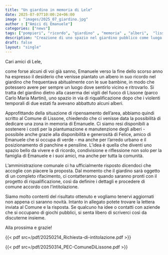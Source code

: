 ```yaml
---
title: "Un giardino in memoria di Lele"
date: 2025-07-07T10:00:24+06:00
image : "images/2025_07_giardino.jpg"
author : ["Amici di Emanuele"]
categories: ["news"]
tags: ["pompieri", "ricordo", "giardino" , "memoria" , "alberi",  "lissone"]
description: "Creazione di uno spazio nel giardino pubblico come luogo di ricordo, condivisione e riflessione per la comunità."
draft: false
layout: "single"
---
```



Cari amici di Lele,

come forse alcuni di voi già sanno, Emanuele verso la fine dello scorso anno ha espresso il desiderio che venisse piantato un albero in suo ricordo nel giardino che frequentava abitualmente con le sue bambine, in modo che potessero avere per sempre un luogo dove sentirlo vicino e ritrovarlo. Si tratta del giardino dietro alla caserma dei vigili del fuoco di Lissone (parco Carlo Maria Martini), uno spazio in via di riqualificazione dopo che i violenti temporali di due estati fa avevano abbattuto alcuni alberi.

Approfittando della situazione di ripensamento dell’area, abbiamo quindi scritto al Comune di Lissone, chiedendo che ci venisse data la possibilità di dedicare una zona in memoria di Emanuele. Ci siamo resi disponibili a sostenere i costi per la piantumazione e manutenzione degli alberi - possibile anche grazie alla disponibilità e generosità di Felice, amico di Emanuele che si occupa di verde - ma anche per l’arredo urbano e il posizionamento di panchine e pensiline.
L’idea è quella che diventi uno spazio bello da vivere e di ricordo, condivisione e riflessione non solo per la famiglia di Emanuele e i suoi amici, ma anche per tutta la comunità.

L’amministrazione comunale ci ha ufficialmente risposto dicendoci che accoglie con piacere la proposta. Dal momento che il giardino sarà oggetto di un completo rifacimento, ci contatteranno quando saranno pronti con il progetto di riqualificazione, così da definire i dettagli e procedere di comune accordo con l’intitolazione.

Siamo molto contenti del risultato ottenuto e vogliamo tenervi aggiornati non appena ci saranno novità. Intanto in allegato potete trovare la lettera inviata al Comune e la risposta.
Se qualcuno ha idee o contatti con aziende che si occupano di giochi pubblici, si senta libero di scriverci così da discuterne insieme.

Alla prossima e grazie!


{{< pdf src=/pdf/20250214_Richiesta-di-intitolazione.pdf >}}

{{< pdf src=/pdf/20250314_PEC-ComuneDiLissone.pdf >}}